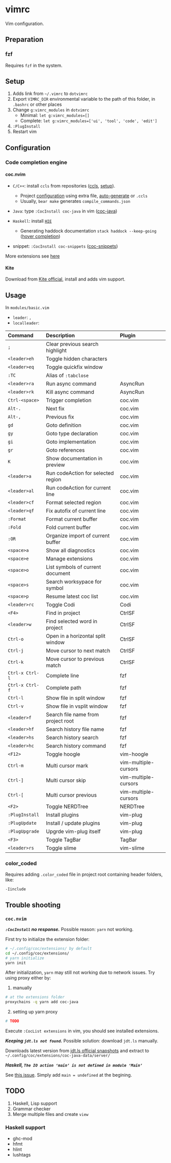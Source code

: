 # vimrc
Vim configuration.

## Preparation

### fzf

Requires `fzf` in the system.

## Setup

1. Adds link from `~/.vimrc` to `dotvimrc`
2. Export `VIMRC_DIR` environmental variable to the path of this folder, in `.bashrc` or other places
3. Change `g:vimrc_modules` in `dotvimrc`
    - Minimal: `let g:vimrc_modules=[]`
    - Complete: `let g:vimrc_modules=['ui', 'tool', 'code', 'edit']`
3. `:PlugInstall`
4. Restart vim

## Configuration

### Code completion engine

#### coc.nvim

- `C/C++`: install `ccls` from repositories ([ccls](https://github.com/MaskRay/ccls), [setup](https://github.com/neoclide/coc.nvim/wiki/Language-servers#ccobjective-c)).
    - Project [configuration](https://github.com/MaskRay/ccls/wiki/Project-Setup) using extra file, [auto-generate](https://sarcasm.github.io/notes/dev/compilation-database.html) or `.ccls`
    - Usually, `bear make` generates `compile_commands.json`
- `Java`: type `:CocInstall coc-java` in vim ([coc-java](https://github.com/neoclide/coc-java))
- `Haskell`: install [`HIE`](https://github.com/haskell/haskell-ide-engine)
    - Generating haddock documentation `stack haddock --keep-going` ([hover completion](https://github.com/haskell/haskell-ide-engine#docs-on-hovercompletion))

- snippet: `:CocInstall coc-snippets` ([coc-snippets](https://github.com/neoclide/coc-snippets))

More extensions see [here](https://github.com/neoclide/coc.nvim/wiki/Using-coc-extensions)

#### Kite

Download from [Kite official][kite-official], install and adds vim support.

[kite-official]: https://kite.com/integrations/vim/


## Usage

In `modules/basic.vim`
- `leader`: `,`
- `localleader`: ` `

| Command         | Description                        | Plugin               |
| :-------------- | :--------------------------------- | :------------------- |
| `;`             | Clear previous search highlight    |                      |
| `<leader>eh`    | Toggle hidden characters           |                      |
| `<leader>eq`    | Toggle quickfix window             |                      |
| `:TC`           | Alias of `:tabclose`               |                      |
| `<leader>ra`    | Run async command                  | AsyncRun             |
| `<leader>rk`    | Kill async command                 | AsyncRun             |
| `Ctrl-<space>`  | Trigger completion                 | coc.vim              |
| `Alt-.`         | Next fix                           | coc.vim              |
| `Alt-,`         | Previous fix                       | coc.vim              |
| `gd`            | Goto definition                    | coc.vim              |
| `gy`            | Goto type declaration              | coc.vim              |
| `gi`            | Goto implementation                | coc.vim              |
| `gr`            | Goto references                    | coc.vim              |
| `K`             | Show documentation in preview      | coc.vim              |
| `<leader>a`     | Run codeAction for selected region | coc.vim              |
| `<leader>al`    | Run codeAction for current line    | coc.vim              |
| `<leader>cf`    | Format selected region             | coc.vim              |
| `<leader>qf`    | Fix autofix of current line        | coc.vim              |
| `:Format`       | Format current buffer              | coc.vim              |
| `:Fold`         | Fold current buffer                | coc.vim              |
| `:OR`           | Organize import of current buffer  | coc.vim              |
| `<space>a`      | Show all diagnostics               | coc.vim              |
| `<space>e`      | Manage extensions                  | coc.vim              |
| `<space>o`      | List symbols of current document   | coc.vim              |
| `<space>s`      | Search worksypace for symbol       | coc.vim              |
| `<space>p`      | Resume latest coc list             | coc.vim              |
| `<leader>rc`    | Toggle Codi                        | Codi                 |
| `<F4>`          | Find in project                    | CtrlSF               |
| `<leader>w`     | Find selected word in project      | CtrlSF               |
| `Ctrl-o`        | Open in a horizontal split window  | CtrlSF               |
| `Ctrl-j`        | Move cursor to next match          | CtrlSF               |
| `Ctrl-k`        | Move cursor to previous match      | CtrlSF               |
| `Ctrl-x Ctrl-l` | Complete line                      | fzf                  |
| `Ctrl-x Ctrl-f` | Complete path                      | fzf                  |
| `Ctrl-l`        | Show file in split window          | fzf                  |
| `Ctrl-v`        | Show file in vsplit window         | fzf                  |
| `<leader>f`     | Search file name from project root | fzf                  |
| `<leader>hf`    | Search history file name           | fzf                  |
| `<leader>hs`    | Search history search              | fzf                  |
| `<leader>hc`    | Search history command             | fzf                  |
| `<F12>`         | Toggle hoogle                      | vim-hoogle           |
| `Ctrl-m`        | Multi cursor mark                  | vim-multiple-cursors |
| `Ctrl-]`        | Multi cursor skip                  | vim-multiple-cursors |
| `Ctrl-[`        | Multi cursor previous              | vim-multiple-cursors |
| `<F2>`          | Toggle NERDTree                    | NERDTree             |
| `:PlugInstall`  | Install plugins                    | vim-plug             |
| `:PlugUpdate`   | Install / update plugins           | vim-plug             |
| `:PlugUpgrade`  | Upgrde vim-plug itself             | vim-plug             |
| `<F3>`          | Toggle TagBar                      | TagBar               |
| `<leader>rs`    | Toggle slime                       | vim-slime            |

### color\_coded

Requires adding `.color_coded` file in project root containing header folders, like:

```
-Iinclude
```

## Trouble shooting

### `coc.nvim`

***`:CocInstall` no response.*** Possible reason: `yarn` not working.

First try to initialize the extension folder:
```bash
# ~/.config/coc/extensions/ by default
cd ~/.config/coc/extensions/
# yarn initialize
yarn init
```

After initialization, `yarn` may still not working due to network issues. Try using proxy either by:

1) manually
```bash
# at the extensions folder
proxychains -q yarn add coc-java
```
2) setting up yarn proxy
```bash
# TODO
```

Execute `:CocList extensions` in vim, you should see installed extensions.

***Keeping `jdt.ls not found`.*** Possible solution: download `jdt.ls` manually.

Downloads latest version from [jdt.ls official snapshots][jdtls-snapshots] and extract to `~/.config/coc/extensions/coc-java-data/server/`


[jdtls-snapshots]: http://download.eclipse.org/jdtls/snapshots/?d

***Haskell, `The IO action ‘main’ is not defined in module ‘Main’`***

See [this issue][haskell-main-not-defined]. Simply add `main = undefined` at the begining.

[haskell-main-not-defined]: https://github.com/DanielG/ghc-mod/issues/781


## TODO

1. Haskell, Lisp support
2. Grammar checker
3. Merge multiple files and create `view`


### Haskell support

- ghc-mod
- hfmt
- hlint
- lushtags

